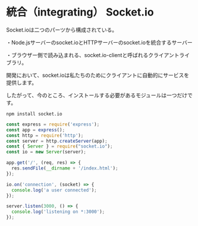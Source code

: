 # 統合（integrating） Socket.io


Socket.ioは二つのパーツから構成されている。


  ・Node.jsサーバーのsocket.ioとHTTPサーバーのsocket.ioを統合するサーバー
  
  
  ・ブラウザー側で読み込まれる、socket.io-clientと呼ばれるクライアントライブラリ。
  
  
開発において、socket.ioは私たちのためにクライアントに自動的にサービスを提供します。
 

したがって、今のところ、インストールする必要があるモジュールは一つだけです。


```
npm install socket.io
```


```javascript
const express = require('express');
const app = express();
const http = require('http');
const server = http.createServer(app);
const { Server } = require("socket.io");
const io = new Server(server);

app.get('/', (req, res) => {
  res.sendFile(__dirname + '/index.html');
});

io.on('connection', (socket) => {
  console.log('a user connected');
});

server.listen(3000, () => {
  console.log('listening on *:3000');
});
```


  
